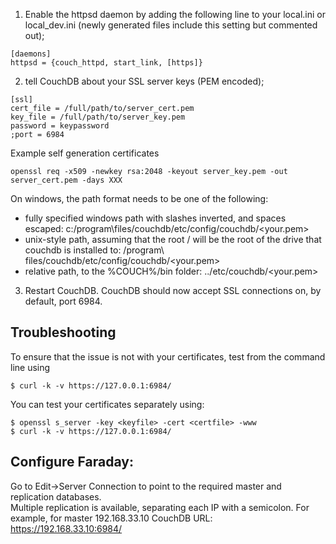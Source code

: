 1) Enable the httpsd daemon by adding the following line to your local.ini or local_dev.ini (newly generated files include this setting but commented out);
```
[daemons]
httpsd = {couch_httpd, start_link, [https]}
```
2) tell CouchDB about your SSL server keys (PEM encoded);
```
[ssl]
cert_file = /full/path/to/server_cert.pem
key_file = /full/path/to/server_key.pem
password = keypassword
;port = 6984
```
Example self generation certificates
```
openssl req -x509 -newkey rsa:2048 -keyout server_key.pem -out server_cert.pem -days XXX
```
On windows, the path format needs to be one of the following:
* fully specified windows path with slashes inverted, and spaces escaped: c:/program\files/couchdb/etc/config/couchdb/<your.pem>
* unix-style path, assuming that the root / will be the root of the drive that couchdb is installed to: /program\ files/couchdb/etc/config/couchdb/<your.pem>
* relative path, to the %COUCH%/bin folder: ../etc/couchdb/<your.pem>

3) Restart CouchDB.
CouchDB should now accept SSL connections on, by default, port 6984.

Troubleshooting
---
To ensure that the issue is not with your certificates, test from the command line using
```
$ curl -k -v https://127.0.0.1:6984/
```
You can test your certificates separately using:
```
$ openssl s_server -key <keyfile> -cert <certfile> -www
$ curl -k -v https://127.0.0.1:6984/
```
Configure Faraday:
---
Go to Edit->Server Connection to point to the required master and replication databases.  
Multiple replication is available, separating each IP with a semicolon. For example, for master 192.168.33.10 
CouchDB URL: https://192.168.33.10:6984/